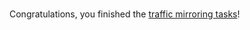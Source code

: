<br>

Congratulations, you finished the [traffic mirroring tasks](https://istio.io/latest/docs/tasks/traffic-management/mirroring/)!

